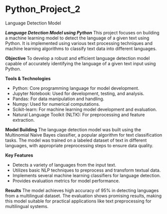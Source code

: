 # Python_Project_2
Language Detection Model

***Language Detection Model using Python***
This project focuses on building a machine learning model to detect the language of a given text using Python. It is implemented using various text processing techniques and machine learning algorithms to classify text data into different languages.


**Objective**
To develop a robust and efficient language detection model capable of accurately identifying the language of a given text input using Python.


**Tools & Technologies**
 - Python: Core programming language for model development.
 - Jupyter Notebook: Used for development, testing, and analysis.
 - Pandas: For data manipulation and handling.
 - Numpy: Used for numerical computations.
 - Scikit-learn: For machine learning model development and evaluation.
 - Natural Language Toolkit (NLTK): For preprocessing and feature extraction.

**Model Building**
The language detection model was built using the Multinomial Naive Bayes classifier, a popular algorithm for text classification tasks.
The model was trained on a labeled dataset of text in different languages, with appropriate preprocessing steps to ensure data quality.

**Key Features**
- Detects a variety of languages from the input text.
- Utilizes basic NLP techniques to preprocess and transform textual data.
- Implements several machine learning classifiers for language detection.
- Provides evaluation metrics for model performance.

**Results**
The model achieves high accuracy of 95% in detecting languages from a multilingual dataset. The evaluation shows promising results, making this model suitable for practical applications like text preprocessing for multilingual systems.

